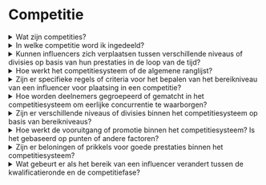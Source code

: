 # Competitie

<details>

<summary>Wat zijn competities?</summary>

Competities zijn vergelijkbaar met niveaus in een voetbalkampioenschap. Ze weerspiegelen je prestatieniveau tijdens de kwalificatierondes en groeperen spelers met vergelijkbare prestaties voor competitieve wedstrijden. Een hogere ranking in de competitie leidt tot grotere beloningen. Meer details worden onthuld bij de lancering van het eerste seizoen.

</details>

<details>

<summary>In welke competitie word ik ingedeeld?</summary>

Je indeling in een competitie hangt af van je ranking tijdens de kwalificatierondes. Deelnemers verzamelen dagelijks punten en stijgen op de ranglijst, wat leidt tot definitieve rankings na Kwalificatieronde 1 en Kwalificatieronde 2. Op basis van de gezamenlijke prestaties en het totale aantal deelnemers worden plaatsen toegewezen aan verschillende competities.

De beste presteerders van elke kwalificatieronde ontvangen uitnodigingen om zich aan te sluiten bij de meest geschikte competitie op basis van hun vaardigheidsniveau.

Naarmate de seizoenen vorderen, werken competities op basis van promotie/degradatie. De beste presteerders stijgen naar hogere competities, terwijl degenen met minder succes naar lagere competities worden verplaatst.

Als je je na de kwalificatierondes aansluit, kom je in de Amateurcompetitie terecht. Deze competitie biedt niet alleen zijn eigen beloningen, maar biedt ook de kans om naar hogere divisies te promoveren en beloningen veilig te stellen/te verbeteren.

</details>

<details>

<summary>Kunnen influencers zich verplaatsen tussen verschillende niveaus of divisies op basis van hun prestaties in de loop van de tijd?</summary>

Influencers worden gerangschikt binnen hun respectieve divisies. De beste presteerders gaan door naar de hogere divisie (tot aan de Premier League), terwijl degenen met lagere rankings degraderen naar lagere divisies en uiteindelijk het laagste niveau, de Amateurcompetitie, bereiken. Bovendien, als een influencer gedurende een minimum aantal X dagen geen punten verdient, wordt hij/zij naar een lagere divisie verplaatst. In dergelijke gevallen ontvangen ze alleen de minimale beloning voor het huidige seizoen zonder in aanmerking te komen voor de collectieve boost. Dit systeem stimuleert influencers om consistent goed te presteren en hun divisiestatus te behouden.

</details>

<details>

<summary>Hoe werkt het competitiesysteem of de algemene ranglijst?</summary>

Bezoek <mark style="color:red;">**{LINK NAAR XBORG.COM WAAR HET COMPETITIESYSTEEM EN DE RANGLIJST WORDEN UITGELEGD}**</mark>

</details>

<details>

<summary>Zijn er specifieke regels of criteria voor het bepalen van het bereikniveau van een influencer voor plaatsing in een competitie?</summary>

Toegang tot een competitie wordt bepaald door de uiteindelijke prestaties van een influencer tijdens Kwalificatierondes 1 en 2. Resultaten van latere seizoenen kunnen leiden tot handhaving in dezelfde divisie, promotie naar een hogere divisie of degradatie.

</details>

<details>

<summary>Hoe worden deelnemers gegroepeerd of gematcht in het competitiesysteem om eerlijke concurrentie te waarborgen?</summary>

Net als bij voetbal strijden de beste presteerders tegen andere beste presteerders, enzovoort.

</details>

<details>

<summary>Zijn er verschillende niveaus of divisies binnen het competitiesysteem op basis van bereikniveaus?</summary>

Tijdens de kwalificatierondes strijdt iedereen tegen elkaar. Tijdens het eerste seizoen worden individuen ingedeeld in verschillende competities op basis van hun eerdere prestaties.

</details>

<details>

<summary>Hoe werkt de vooruitgang of promotie binnen het competitiesysteem? Is het gebaseerd op punten of andere factoren?</summary>

Vooruitgang binnen dezelfde competitie wordt bepaald door opgebouwde punten. Elke competitie heeft collectieve mijlpalen die deelnemers proberen te bereiken, wat voordelen biedt voor alle leden. Voor meer informatie, bezoek [beloningen](../rewards-test.md).

</details>

<details>

<summary>Zijn er beloningen of prikkels voor goede prestaties binnen het competitiesysteem?</summary>

Nee, aangezien we de algehele prestaties aan het einde van de competitie belonen, worden er geen extra prikkels geboden. Het is echter belangrijk op te merken dat om in aanmerking te komen voor de competitiebeloning, deelnemers gedurende minimaal 7 dagen punten moeten verdienen in de maand. Iedereen die promoveert naar een hogere competitie ontvangt automatisch een grotere beloning.

</details>

<details>

<summary>Wat gebeurt er als het bereik van een influencer verandert tussen de kwalificatieronde en de competitiefase?</summary>

Als het bereik van een influencer aanzienlijk verandert tussen de kwalificatieronde en de competitiefase, heeft dit geen invloed op hun positie binnen de competitie of eerdere beloningen.

Het is echter belangrijk op te merken dat vanaf de competitiefase de competitieranking van belang is. Een influencer die zijn bereik vergroot, zal waarschijnlijk promoveren naar een hogere divisie in het volgende seizoen, terwijl iemand die een afname in bereik ervaart, mogelijk degradatie zal ondergaan.

Een ander cruciaal aspect is dat binnen de competities het genereren van punten op minimaal 7 verschillende dagen vereist is om in aanmerking te komen voor de competitiebeloning.

</details>